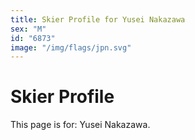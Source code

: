 ```yaml
---
title: Skier Profile for Yusei Nakazawa
sex: "M"
id: "6873"
image: "/img/flags/jpn.svg" 
---
```


# Skier Profile

This page is for: Yusei Nakazawa.
    